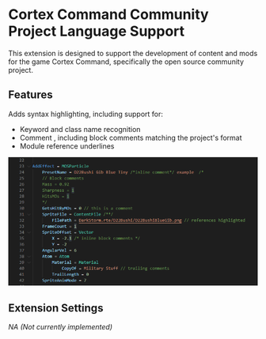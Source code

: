 # Cortex Command Community Project Language Support

This extension is designed to support the development of content and mods for the game Cortex Command, specifically the open source community project.

## Features

Adds syntax highlighting, including support for:

- Keyword and class name recognition
- Comment , including block comments matching the project's format
- Module reference underlines

![syntax_highlighting](docs/syntax_highlighting.png)

## Extension Settings

_NA (Not currently implemented)_
